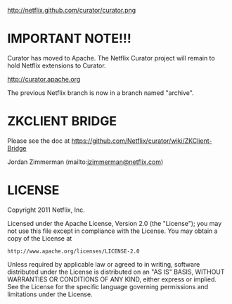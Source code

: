 http://netflix.github.com/curator/curator.png
# IMPORTANT NOTE!!!

Curator has moved to Apache. The Netflix Curator project will remain to hold Netflix
extensions to Curator.

http://curator.apache.org

The previous Netflix branch is now in a branch named "archive".

# ZKCLIENT BRIDGE

Please see the doc at https://github.com/Netflix/curator/wiki/ZKClient-Bridge

Jordan Zimmerman (mailto:jzimmerman@netflix.com)

# LICENSE

Copyright 2011 Netflix, Inc.

Licensed under the Apache License, Version 2.0 (the "License");
you may not use this file except in compliance with the License.
You may obtain a copy of the License at

    http://www.apache.org/licenses/LICENSE-2.0

Unless required by applicable law or agreed to in writing, software
distributed under the License is distributed on an "AS IS" BASIS,
WITHOUT WARRANTIES OR CONDITIONS OF ANY KIND, either express or implied.
See the License for the specific language governing permissions and
limitations under the License.
